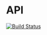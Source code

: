 # API

[![Build Status](https://travis-ci.org/pandres95/pandres95-api.svg?branch=master)](https://travis-ci.org/pandres95/pandres95-api)
